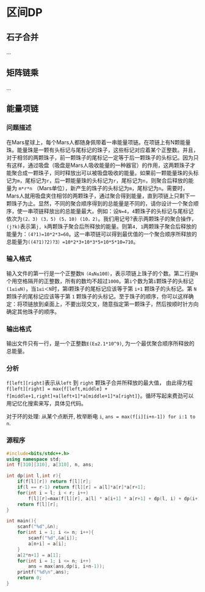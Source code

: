# 区间DP

## 石子合并

...

## 矩阵链乘

...

## 能量项链  

### 问题描述
在Mars星球上，每个Mars人都随身佩带着一串能量项链。在项链上有N颗能量珠。能量珠是一颗有头标记与尾标记的珠子，这些标记对应着某个正整数。并且，对于相邻的两颗珠子，前一颗珠子的尾标记一定等于后一颗珠子的头标记。因为只有这样，通过吸盘（吸盘是Mars人吸收能量的一种器官）的作用，这两颗珠子才能聚合成一颗珠子，同时释放出可以被吸盘吸收的能量。如果前一颗能量珠的头标记为`m`，尾标记为`r`，后一颗能量珠的头标记为`r`，尾标记为`n`，则聚合后释放的能量为 `m*r*n` （Mars单位），新产生的珠子的头标记为`m`，尾标记为`n`。需要时，Mars人就用吸盘夹住相邻的两颗珠子，通过聚合得到能量，直到项链上只剩下一颗珠子为止。显然，不同的聚合顺序得到的总能量是不同的，请你设计一个聚合顺序，使一串项链释放出的总能量最大。例如：设`N=4`，`4`颗珠子的头标记与尾标记依次为`(2，3) (3，5) (5，10) (10，2)`。我们用记号?表示两颗珠子的聚合操作，`(j?k)`表示第`j, k`两颗珠子聚合后所释放的能量。则第`4, 1`两颗珠子聚合后释放的能量为：`(4?1)=10*2*3=60`。这一串项链可以得到最优值的一个聚合顺序所释放的总能量为`((4?1)?2)?3）=10*2*3+10*3*5+10*5*10=710`。 



### 输入格式

输入文件的第一行是一个正整数`N（4≤N≤100）`，表示项链上珠子的个数。第二行是`N`个用空格隔开的正整数，所有的数均不超过`1000`。第`i`个数为第`i`颗珠子的头标记`(1≤i≤N)`，当`1≤i＜N`时，第i颗珠子的尾标记应该等于第 `i+1` 颗珠子的头标记。第 `N` 颗珠子的尾标记应该等于第 `1` 颗珠子的头标记。至于珠子的顺序，你可以这样确定：将项链放到桌面上，不要出现交叉，随意指定第一颗珠子，然后按顺时针方向确定其他珠子的顺序。

### 输出格式

输出文件只有一行，是一个正整数`E(E≤2.1*10^9)`, 为一个最优聚合顺序所释放的总能量。


### 分析

`f[left][right]`表示从`left` 到 `right` 颗珠子合并所释放的最大值， 由此得方程 `f[left][right] = max{f[left,middle] + f[middle+1,right]+a[left+1]*a[middle+1]*a[right]}`。循环写起来费劲可以用记忆化搜索来写，具体见代码。

对于环的处理: 从某个点断开, 枚举断电 `i`, `ans = max(f[i][i+n-1]) for i:1 to n`.


### 源程序

```c++
#include<bits/stdc++.h>
using namespace std;
int f[310][310], a[310], n, ans;

int dp(int l,int r){
    if(f[l][r]) return f[l][r];
    if(l == r-1) return f[l][r] = a[l]*a[r]*a[r+1];
    for(int i = l; i < r; i++)
        f[l][r]=max(f[l][r], a[l] * a[i+1] * a[r+1] + dp(l, i) + dp(i+1, r));
    return f[l][r];
}

int main(){
    scanf("%d",&n);
    for(int i = 1; i <= n; i++){
        scanf("%d",&a[i]);
        a[n+i] = a[i];
    }
    a[2*n+1] = a[1];
    for(int i = 1; i <= n; i++)
        ans = max(ans,dp(i, i+n-1));
    printf("%d\n",ans);
    return 0;
}
```